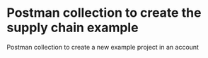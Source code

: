 # Postman collection to create the supply chain example

Postman collection to create a new example project in an account
